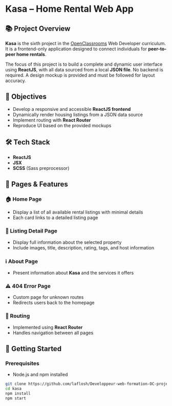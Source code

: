 # Kasa – Home Rental Web App

## 📚 Project Overview

**Kasa** is the sixth project in the [OpenClassrooms](https://openclassrooms.com/) Web Developer curriculum.  
It is a frontend-only application designed to connect individuals for **peer-to-peer home rentals**.

The focus of this project is to build a complete and dynamic user interface using **ReactJS**, with all data sourced from a local **JSON file**. No backend is required. A design mockup is provided and must be followed for layout accuracy.

## 🎯 Objectives

- Develop a responsive and accessible **ReactJS frontend**
- Dynamically render housing listings from a JSON data source
- Implement routing with **React Router**
- Reproduce UI based on the provided mockups

## 🛠️ Tech Stack

- **ReactJS**
- **JSX**
- **SCSS** (Sass preprocessor)

## 📂 Pages & Features

### 🏠 Home Page
- Display a list of all available rental listings with minimal details
- Each card links to a detailed listing page

### 📄 Listing Detail Page
- Display full information about the selected property
- Include images, title, description, rating, tags, and host information

### ℹ️ About Page
- Present information about **Kasa** and the services it offers

### ⚠️ 404 Error Page
- Custom page for unknown routes
- Redirects users back to the homepage

### 🔀 Routing
- Implemented using **React Router**
- Handles navigation between all pages

## 🚀 Getting Started

### Prerequisites
- Node.js and npm installed

```bash
git clone https://github.com/laflosh/Developpeur-web-formation-OC-projet-6-application-location-mobili-re-Kasa.git
cd kasa
npm install
npm start
```
